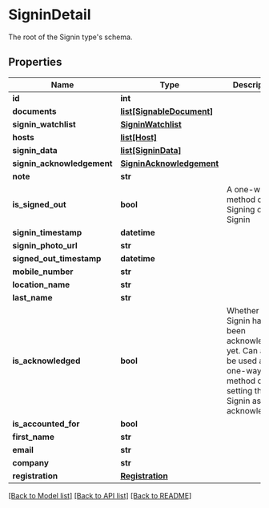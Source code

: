 # SigninDetail

The root of the Signin type's schema.
## Properties
Name | Type | Description | Notes
------------ | ------------- | ------------- | -------------
**id** | **int** |  | 
**documents** | [**list[SignableDocument]**](SignableDocument.md) |  | [optional] 
**signin_watchlist** | [**SigninWatchlist**](SigninWatchlist.md) |  | [optional] 
**hosts** | [**list[Host]**](Host.md) |  | [optional] 
**signin_data** | [**list[SigninData]**](SigninData.md) |  | [optional] 
**signin_acknowledgement** | [**SigninAcknowledgement**](SigninAcknowledgement.md) |  | [optional] 
**note** | **str** |  | [optional] 
**is_signed_out** | **bool** | A one-way method of Signing out a Signin | [optional] 
**signin_timestamp** | **datetime** |  | [optional] 
**signin_photo_url** | **str** |  | [optional] 
**signed_out_timestamp** | **datetime** |  | [optional] 
**mobile_number** | **str** |  | [optional] 
**location_name** | **str** |  | [optional] 
**last_name** | **str** |  | [optional] 
**is_acknowledged** | **bool** | Whether this Signin has been acknowledged yet. Can also be used as a one-way method of setting the Signin as acknowledged. | [optional] 
**is_accounted_for** | **bool** |  | [optional] 
**first_name** | **str** |  | [optional] 
**email** | **str** |  | [optional] 
**company** | **str** |  | [optional] 
**registration** | [**Registration**](Registration.md) |  | [optional] 

[[Back to Model list]](../README.md#documentation-for-models) [[Back to API list]](../README.md#documentation-for-api-endpoints) [[Back to README]](../README.md)


